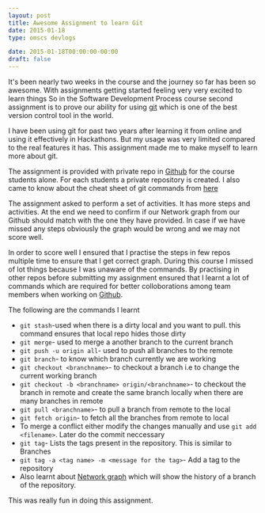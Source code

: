 ```yaml
---
layout: post
title: Awesome Assignment to learn Git
date: 2015-01-18
type: omscs devlogs

date: 2015-01-18T00:00:00-00:00
draft: false
---
```

It's been nearly two weeks in the course and the journey so far has been so awesome.
With assignments getting started feeling very very excited to learn things
So in the Software Development Process course second assignment is to prove our ability for using [git](http://git-scm.com/) which is one of the best version control tool in the world.

I have been using git for past two years after learning it from online and using it effectively in Hackathons.
But my usage was very limited compared to the real features it has.
This assignment made me to make myself to learn more about git.

The assignment is provided with private repo in [Github](https://github.com) for the course students alone. For each students a private repository is created. 
I also came to know about the cheat sheet of git commands from [here](https://training.github.com/kit/downloads/github-git-cheat-sheet.pdf)

The assignment asked to perform a set of activities. It has more steps and activities. At the end we need to confirm if our Network graph from our Github should match with the one they have provided. In case if we have missed any steps obviously the graph would be wrong and we may not score well. 

In order to score well I ensured that I practise the steps in few repos multiple time to ensure that I get correct graph. During this course I missed of lot things because I was unaware of the commands. By practising in other repos before submitting my assignment ensured that I learnt a lot of commands which are required for better colloborations among team members when working on [Github](https://github.com).

The following are the commands I learnt 


* ``git stash``-used when there is a dirty local and you want to pull. this command ensures that local repo hides those dirty
* ``git merge``- used to merge a another branch to the current branch
* ``git push -u origin all``- used to push all branches to the remote
* ``git branch``- to know which branch currently we are working
* ``git checkout <branchname>``- to checkout a branch i.e to change the current working branch
* ``git checkout -b <branchname> origin/<branchname>``- to checkout the branch in remote and create the same branch locally when there are many branches in remote
* ``git pull <branchname>``- to pull a branch from remote to the local
* ``git fetch origin``- to fetch all the branches from remote to local
* To merge a conflict either modify the changes manually and use ``git add <filename>``. Later do the commit neccessary
* ``git tag``- Lists the tags present in the repository. This is similar to Branches 
* ``git tag -a <tag name> -m <message for the tag>``- Add a tag to the repository
* Also learnt about [Network graph](https://help.github.com/articles/about-repository-graphs/) which will show the history of a branch of the repository.

This was really fun in doing this assignment. 


